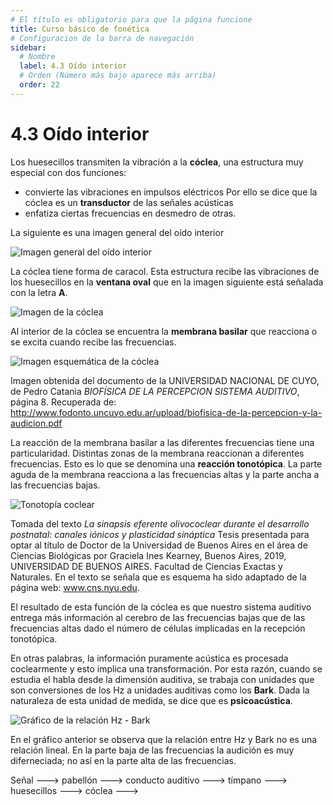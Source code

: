 ```yaml
---
# El título es obligatorio para que la página funcione
title: Curso básico de fonética
# Configuracion de la barra de navegación
sidebar:
  # Nombre
  label: 4.3 Oído interior
  # Orden (Número más bajo aparece más arriba)
  order: 22
---
```

# 4.3 Oído interior

Los huesecillos transmiten la vibración a la **cóclea**, una estructura muy especial con dos funciones:
- convierte las vibraciones en impulsos eléctricos Por ello se dice que la cóclea es un **transductor** de las señales acústicas
- enfatiza ciertas frecuencias en desmedro de otras. 

La siguiente es una imagen general del oído interior

![Imagen general del oído interior](https://upload.wikimedia.org/wikipedia/commons/2/21/Blausen_0329_EarAnatomy_InternalEar-es.png)

La cóclea tiene forma de caracol. Esta estructura recibe las vibraciones de los huesecillos en la **ventana oval** que en la imagen siguiente está señalada con la letra **A**.

![Imagen de la cóclea](https://upload.wikimedia.org/wikipedia/commons/5/5f/Inner_ear_1.png)

Al interior de la cóclea se encuentra la **membrana basilar** que reacciona o se excita cuando recibe las  frecuencias.

![Imagen esquemática de la cóclea](/imagenes/esquema_coclea.png)

Imagen obtenida del documento de la UNIVERSIDAD NACIONAL DE CUYO, de Pedro Catania *BIOFÍSICA DE LA PERCEPCION SISTEMA AUDITIVO*, página 8. Recuperada de: 
http://www.fodonto.uncuyo.edu.ar/upload/biofisica-de-la-percepcion-y-la-audicion.pdf

La reacción de la membrana basilar a las diferentes frecuencias tiene una particularidad. Distintas zonas de la membrana reaccionan a diferentes frecuencias. Esto es lo que se denomina una **reacción tonotópica**. La parte aguda de la membrana reacciona a las frecuencias altas y la parte ancha a las frecuencias bajas.

![Tonotopía coclear](/imagenes/tonotopia_coclear.png)

Tomada del texto *La sinapsis eferente olivococlear durante el desarrollo postnatal: canales iónicos y plasticidad sináptica* Tesis presentada para optar al título de Doctor de la Universidad de Buenos Aires en el área de Ciencias Biológicas por Graciela Ines Kearney, Buenos Aires, 2019, UNIVERSIDAD DE BUENOS AIRES. Facultad de Ciencias Exactas y Naturales. En el texto se señala que es esquema ha sido adaptado de la página web: www.cns.nyu.edu.

El resultado de esta función de la cóclea es que nuestro sistema auditivo entrega más información al cerebro de las frecuencias bajas que de las frecuencias altas dado el número de células implicadas en la recepción tonotópica.

En otras palabras, la información puramente acústica es procesada coclearmente y esto implica una transformación. Por esta razón, cuando se estudia el habla desde la dimensión auditiva, se trabaja con unidades que son conversiones de los Hz a unidades auditivas como los **Bark**. Dada la naturaleza de esta unidad de medida, se dice que es **psicoacústica**.

![Gráfico de la relación Hz - Bark](https://upload.wikimedia.org/wikipedia/commons/9/9b/Bark_scale_approximation.png)

En el gráfico anterior se observa que la relación entre Hz y Bark no es una relación lineal. En la parte baja de las frecuencias la audición es muy diferneciada; no así en la parte alta de las frecuencias.

Señal ---> pabellón ---> conducto auditivo ---> tímpano ---> huesecillos ---> cóclea --->

